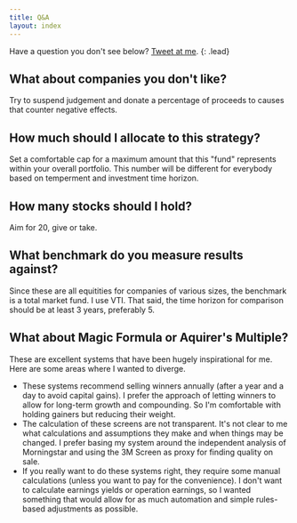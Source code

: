 ```yaml
---
title: Q&A
layout: index
---
```


Have a question you don't see below? [Tweet at me](http://www.twitter.com).
{: .lead}

## What about companies you don't like?
Try to suspend judgement and donate a percentage of proceeds to causes that counter negative effects.

## How much should I allocate to this strategy?
Set a comfortable cap for a maximum amount that this "fund" represents within your overall portfolio. This number will be different for everybody based on temperment and investment time horizon.

## How many stocks should I hold?
Aim for 20, give or take.

## What benchmark do you measure results against?
Since these are all equitities for companies of various sizes, the benchmark is a total market fund. I use VTI. That said, the time horizon for comparison should be at least 3 years, preferably 5.

## What about Magic Formula or Aquirer's Multiple?
These are excellent systems that have been hugely inspirational for me. Here are some areas where I wanted to diverge.
- These systems recommend selling winners annually (after a year and a day to avoid capital gains). I prefer the approach of letting winners to allow for long-term growth and compounding. So I'm comfortable with holding gainers but reducing their weight.
- The calculation of these screens are not transparent. It's not clear to me what calculations and assumptions they make and when things may be changed. I prefer basing my system around the independent analysis of Morningstar and using the 3M Screen as proxy for finding quality on sale.
- If you really want to do these systems right, they require some manual calculations (unless you want to pay for the convenience). I don't want to calculate earnings yields or operation earnings, so I wanted something that would allow for as much automation and simple rules-based adjustments as possible.
